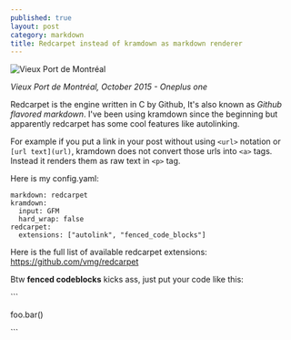 ```yaml
---
published: true
layout: post
category: markdown
title: Redcarpet instead of kramdown as markdown renderer
---
```


![Vieux Port de Montréal](https://devdala.files.wordpress.com/2016/03/p51017-121508-pano.jpg)

*Vieux Port de Montréal, October 2015 - Oneplus one*

Redcarpet is the engine written in C by Github, It's also known as *Github flavored markdown*. I've been using kramdown since the beginning but apparently redcarpet has some cool features like autolinking.

For example if you put a link in your post without using `<url>` notation or `[url text](url)`, kramdown does not convert those urls into `<a>` tags. Instead it renders them as raw text in `<p>` tag.

Here is my config.yaml:

```
markdown: redcarpet
kramdown:
  input: GFM
  hard_wrap: false
redcarpet:
  extensions: ["autolink", "fenced_code_blocks"]
```
  
Here is the full list of available redcarpet extensions:
https://github.com/vmg/redcarpet

Btw **fenced codeblocks** kicks ass, just put your code like this:

  \`\`\`
  
  foo.bar()
  
  \`\`\`
